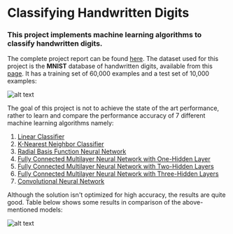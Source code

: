 # Classifying Handwritten Digits
### This project implements machine learning algorithms to classify handwritten digits.
The complete project report can be found [here](https://github.com/dbrownambi/mnist-classification/blob/master/Project%20Report.pdf). The dataset used for this project is the **MNIST** database of handwritten digits, available from this [page](http://yann.lecun.com/exdb/mnist/). It has a training set of 60,000 examples and a test set of 10,000 examples: 

![alt text](https://upload.wikimedia.org/wikipedia/commons/2/27/MnistExamples.png "MNIST")

The goal of this project is not to achieve the state of the art performance, rather to learn and compare the performance accuracy of 7 different machine learning algorithms namely:

1. [Linear Classifier](https://github.com/dbrownambi/mnist-classification/blob/master/models/Linear_SGD.py)
2. [K-Nearest Neighbor Classifier](https://github.com/dbrownambi/mnist-classification/blob/master/models/K-NN.py)
3. [Radial Basis Function Neural Network](https://github.com/dbrownambi/mnist-classification/blob/master/models/Radial%20BF.py)
4. [Fully Connected Multilayer Neural Network with One-Hidden Layer](https://github.com/dbrownambi/mnist-classification/blob/master/models/MLP-1%20hidden%20layer.py)
5. [Fully Connected Multilayer Neural Network with Two-Hidden Layers](https://github.com/dbrownambi/mnist-classification/blob/master/models/MLP-2%20hidden%20layer.py)
6. [Fully Connected Multilayer Neural Network with Three-Hidden Layers](https://github.com/dbrownambi/mnist-classification/blob/master/models/MLP-3%20hidden%20layer.py)
7. [Convolutional Neural Network](https://github.com/dbrownambi/mnist-classification/blob/master/models/CNN.py)

Although the solution isn't optimized for high accuracy, the results are quite good. Table below shows some results in comparison of the above-mentioned models:

![alt text](https://github.com/dbrownambi/mnist-classification/blob/master/Result.jpg "Result")
